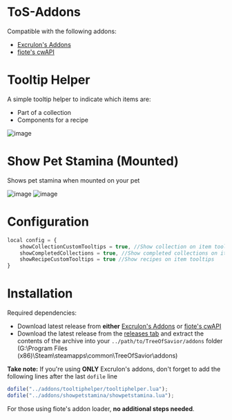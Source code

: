 # ToS-Addons
Compatible with the following addons:
* [Excrulon's Addons](https://github.com/Excrulon/Tree-of-Savior-Lua-Mods)
* [fiote's cwAPI](https://github.com/fiote/treeofsavior-addons)



# Tooltip Helper

A simple tooltip helper to indicate which items are:
* Part of a collection
* Components for a recipe

![image](https://cloud.githubusercontent.com/assets/19189593/15227060/1439633c-18b8-11e6-9b43-e67d77f7a0e8.png)

# Show Pet Stamina (Mounted)

Shows pet stamina when mounted on your pet

![image](https://cloud.githubusercontent.com/assets/19189593/15264239/cac6b1c2-19a3-11e6-925b-cbf3643842ae.png)
![image](https://cloud.githubusercontent.com/assets/19189593/15264233/c41c43aa-19a3-11e6-8a83-a9e619339f31.png)

# Configuration

```javascript
local config = {
    showCollectionCustomTooltips = true, //Show collection on item tooltips
    showCompletedCollections = true, //Show completed collections on item tooltips
    showRecipeCustomTooltips = true //Show recipes on item tooltips
}
```

# Installation

Required dependencies:
* Download latest release from **either** [Excrulon's Addons](https://github.com/Excrulon/Tree-of-Savior-Lua-Mods) or [fiote's cwAPI](https://github.com/fiote/treeofsavior-addons)
* Download the latest release from the [releases tab](https://github.com/Xanaxiel/ToS-Addons/releases/latest) and extract the contents of the archive into your `../path/to/TreeOfSavior/addons` folder (G:\Program Files (x86)\Steam\steamapps\common\TreeOfSavior\addons)

**Take note:** If you're using **ONLY** Excrulon's addons, don't forget to add the following lines after the last `dofile` line

```javascript
dofile("../addons/tooltiphelper/tooltiphelper.lua");
dofile("../addons/showpetstamina/showpetstamina.lua");
```

For those using fiote's addon loader, **no additional steps needed**.




